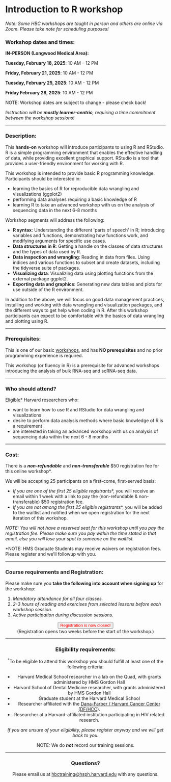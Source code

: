 # Introduction to R workshop

*Note: Some HBC workshops are taught in person and others are online via Zoom. Please take note for scheduling purposes!*

### **Workshop dates and times:**

**IN-PERSON (Longwood Medical Area):**

**Tuesday, February 18, 2025**: 10 AM - 12 PM

**Friday, February 21, 2025**: 10 AM - 12 PM

**Tuesday, February 25, 2025**: 10 AM - 12 PM

**Friday February 28, 2025**: 10 AM - 12 PM

NOTE: Workshop dates are subject to change - please check back!

_Instruction will be **mostly learner-centric**, requiring a time commitment between the workshop sessions!_

---

### **Description:**
This **hands-on** workshop will introduce participants to using R and RStudio. R is a simple programming environment that enables the effective handling of data, while providing excellent graphical support. RStudio is a tool that provides a user-friendly environment for working with R.

This workshop is intended to provide basic R programming knowledge. Participants should be interested in:

- learning the basics of R for reproducible data wrangling and visualizations (ggplot2)
- performing data analyses requiring a basic knowledge of R
- learning R to take an advanced workshop with us on the analysis of sequencing data in the next 6-8 months


Workshop segments will address the following:

- **R syntax**: Understanding the different 'parts of speech' in R; introducing variables and functions, demonstrating how functions work, and modifying arguments for specific use cases.
- **Data structures in R**: Getting a handle on the classes of data structures and the types of data used by R.
- **Data inspection and wrangling**: Reading in data from files. Using indices and various functions to subset and create datasets, including the tidyverse suite of packages.
- **Visualizing data**: Visualizing data using plotting functions from the external package ggplot2.
- **Exporting data and graphics**: Generating new data tables and plots for use outside of the R environment.


In addition to the above, we will focus on good data management practices, installing and working with data wrangling and visualization packages, and the different ways to get help when coding in R. After this workshop participants can expect to be comfortable with the basics of data wrangling and plotting using R. 

---

### **Prerequisites:**

This is one of our basic [workshops](https://hbctraining.github.io/main/), and has **NO prerequisites** and no prior programming experience is required. 

This workshop (or fluency in R) is a prerequisite for advanced workshops introducing the analysis of bulk RNA-seq and scRNA-seq data.

---

### **Who should attend?**

[Eligible*](#eligibility-requirements) Harvard researchers who: 

- want to learn how to use R and RStudio for data wrangling and visualizations
- desire to perform data analysis methods where basic knowledge of R is a requirement
- are interested in taking an advanced workshop with us on analysis of sequencing data within the next 6 - 8 months

---

### **Cost:**

There is a ***non-refundable*** and ***non-transferable*** $50 registration fee for this online workshop*.

We will be accepting 25 participants on a first-come, first-served basis:

- **If you are one of the first 25 eligible* registrants**, you will receive an email within 1 week with a link to pay the (non-refundable & non-transferable) $50 registration fee. 
- **If you are not among the first 25 eligible* registrants**, you will be added to the waitlist and notified when we open registration for the next iteration of this workshop.

*NOTE: You will not have a reserved seat for this workshop until you pay the registration fee. Please make sure you pay within the time stated in that email, else you will lose your spot to someone on the waitlist.*

*NOTE: HMS Graduate Students may receive waivers on registration fees. Please register and we'll followup with you.

---

### **Course requirements and Registration:**

Please make sure you **take the following into account when signing up** for the workshop:
 
1. _Mandatory attendance for all four classes._
2. _2-3 hours of reading and exercises from selected lessons before each workshop session._
3. _Active participation during discussion sessions._

<div style="text-align:center">
	 <a><button name="button" style = "color: red" >Registration is now closed!</button></a>
</div>

<div style="text-align:center">
	 (Registration opens two weeks before the start of the workshop.)

<!-- This content will not appear in the rendered Markdown -->

<!--   
</div>  

<div style="text-align:center">
	 <a><button name="button" style = "color: blue" onclick="location.href='https://harvard.az1.qualtrics.com/jfe/form/SV_dos7dpP9615SvP0'">Click here to Register!</button></a>
</div>

<div style="text-align:center">
	 (Please check the eligibility requirements below prior to registering)
</div>
-->

---

### **Eligibility requirements:**

<sup>*</sup>To be eligible to attend this workshop you should fulfill at least one of the following criteria:

- Harvard Medical School researcher in a lab on the Quad, with grants administered by HMS Gordon Hall
- Harvard School of Dental Medicine researcher, with grants administered by HMS Gordon Hall
- Graduate student at the Harvard Medical School
- Researcher affiliated with the [Dana-Farber / Harvard Cancer Center (DF/HCC](https://www.dfhcc.harvard.edu)).
- Researcher at a Harvard-affiliated institution participating in HIV related research.

*If you are unsure of your eligibility, please register anyway and we will get back to you.*


NOTE: We do ***not*** record our training sessions. 

---

### **Questions?**

Please email us at hbctraining@hsph.harvard.edu with any questions.
